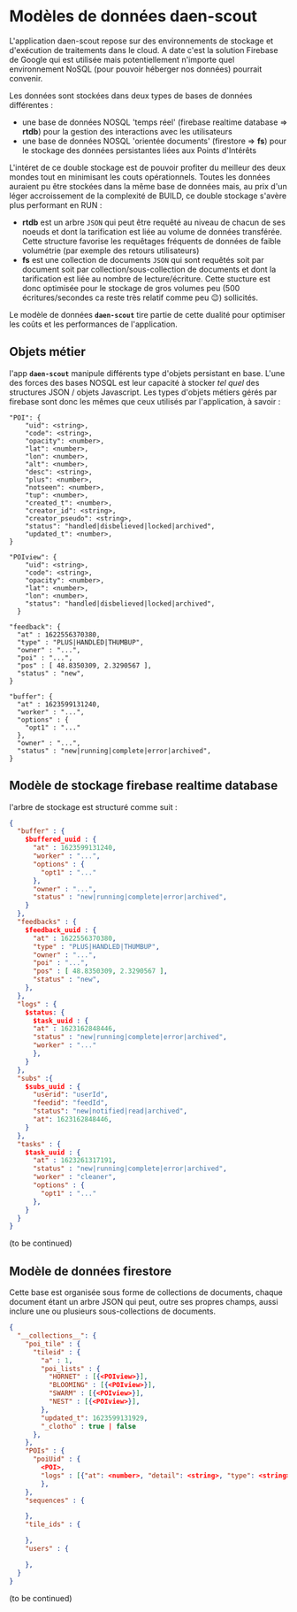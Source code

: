 # Modèles de données daen-scout

L'application daen-scout repose sur des environnements de stockage et d'exécution de traitements dans le cloud. A date c'est la solution Firebase de Google qui est utilisée mais potentiellement n'importe quel environnement NoSQL (pour pouvoir héberger nos données) pourrait convenir.

Les données sont stockées dans deux types de bases de données différentes :

- une base de données NOSQL 'temps réel' (firebase realtime database => **rtdb**) pour la gestion des interactions avec les utilisateurs
- une base de données NOSQL 'orientée documents' (firestore => **fs**) pour le stockage des données persistantes liées aux Points d'Intérêts

L'intéret de ce double stockage est de pouvoir profiter du meilleur des deux mondes tout en minimisant les couts opérationnels. Toutes les données auraient pu être stockées dans la même base de données mais, au prix d'un léger accroissement de la complexité de BUILD, ce double stockage s'avère plus performant en RUN :

- **rtdb** est un arbre `JSON` qui peut être requêté au niveau de chacun de ses noeuds et dont la tarification est liée au volume de données transférée. Cette structure favorise les requêtages fréquents de données de faible volumétrie (par exemple des retours utilisateurs)
- **fs** est une collection de documents `JSON` qui sont requêtés soit par document soit par collection/sous-collection de documents et dont la tarification est liée au nombre de lecture/écriture. Cette stucture est donc optimisée pour le stockage de gros volumes peu (500 écritures/secondes ca reste très relatif comme peu 😉) sollicités.

Le modèle de données **`daen-scout`** tire partie de cette dualité pour optimiser les coûts et les performances de l'application.

## Objets métier

l'app **`daen-scout`** manipule différents type d'objets persistant en base. L'une des forces des bases NOSQL est leur capacité à stocker _tel quel_ des structures JSON / objets Javascript. Les types d'objets métiers gérés par firebase sont donc les mêmes que ceux utilisés par l'application, à savoir :

```JS
"POI": {
    "uid": <string>,
    "code": <string>,
    "opacity": <number>,
    "lat": <number>,
    "lon": <number>,
    "alt": <number>,
    "desc": <string>,
    "plus": <number>,
    "notseen": <number>,
    "tup": <number>,
    "created_t": <number>,
    "creator_id": <string>,
    "creator_pseudo": <string>,
    "status": "handled|disbelieved|locked|archived",
    "updated_t": <number>,
}

"POIview": {
    "uid": <string>,
    "code": <string>,
    "opacity": <number>,
    "lat": <number>,
    "lon": <number>,
    "status": "handled|disbelieved|locked|archived",
  }

"feedback": {
  "at" : 1622556370380,
  "type" : "PLUS|HANDLED|THUMBUP",
  "owner" : "...",
  "poi" : "...",
  "pos" : [ 48.8350309, 2.3290567 ],
  "status" : "new",
}

"buffer": {
  "at" : 1623599131240,
  "worker" : "...",
  "options" : {
    "opt1" : "..."
  },
  "owner" : "...",
  "status" : "new|running|complete|error|archived",
}
```

## Modèle de stockage firebase realtime database

l'arbre de stockage est structuré comme suit :

```JSON
{
  "buffer" : {
    $buffered_uuid : {
      "at" : 1623599131240,
      "worker" : "...",
      "options" : {
        "opt1" : "..."
      },
      "owner" : "...",
      "status" : "new|running|complete|error|archived",
    }
  },
  "feedbacks" : {
    $feedback_uuid : {
      "at" : 1622556370380,
      "type" : "PLUS|HANDLED|THUMBUP",
      "owner" : "...",
      "poi" : "...",
      "pos" : [ 48.8350309, 2.3290567 ],
      "status" : "new",
    },
  },
  "logs" : {
    $status: {
      $task_uuid : {
      "at" : 1623162848446,
      "status" : "new|running|complete|error|archived",
      "worker" : "..."
      },
    }
  },
  "subs" :{
    $subs_uuid : {
      "userid": "userId",
      "feedid": "feedId",
      "status": "new|notified|read|archived",
      "at": 1623162848446,
    }
  },
  "tasks" : {
    $task_uuid : {
      "at" : 1623261317191,
      "status" : "new|running|complete|error|archived",
      "worker" : "cleaner",
      "options" : {
        "opt1" : "..."
      },
    }
  }
}

```

(to be continued)

## Modèle de données firestore

Cette base est organisée sous forme de collections de documents, chaque document étant un arbre JSON qui peut, outre ses propres champs, aussi inclure une ou plusieurs sous-collections de documents.

```JSON
{
  "__collections__": {
    "poi_tile" : {
      "tileid" : {
        "a" : 1,
        "poi_lists" : {
          "HORNET" : [{<POIview>}],
          "BLOOMING" : [{<POIview>}],
          "SWARM" : [{<POIview>}],
          "NEST" : [{<POIview>}],
        },
        "updated_t": 1623599131929,
        "_clotho" : true | false
      },
    },
    "POIs" : {
      "poiUid" : {
        <POI>,
        "logs" : [{"at": <number>, "detail": <string>, "type": <string>, "who": <string>}]
        },
    },
    "sequences" : {

    },
    "tile_ids" : {

    },
    "users" : {

    },
  }
}
```

(to be continued)

